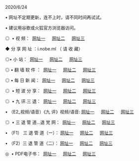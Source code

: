 <p>2020/6/24
<p>• 网址不定期更新，连不上时，请不同时间再试试。
<p>• 建议用谷歌或火狐官方浏览器访问。
<p>◎  • 视 频： 
<a href="http://dcu.shirokuriwaki.com/" target="_blank">网址一</a> 　 
<a href="http://dsu.shirokuriwaki.com/" target="_blank">网址二</a> 　 
<a href="http://dou.shirokuriwaki.com/b.html" target="_blank">网址三</a>
<p>◆ 分 享 网 址 ：i.nobe.ml （ 请 收 藏） </p>

<p>◎•  小 站：  
<a href="http://dcu.shirokuriwaki.com/f.html" target="_blank">网址一</a> 　 
<a href="http://dsu.shirokuriwaki.com/h.html" target="_blank">网址二</a> 　 
<a href="http://dou.shirokuriwaki.com/k/" target="_blank">网址三</a></p><p>

<p>◎  • 翻 墙 软 件 ：  
<a href="http://dcu.shirokuriwaki.com/ff/" target="_blank">网址一</a> 　 
<a href="http://dsu.shirokuriwaki.com/s/read/a1_nd.html" target="_blank">网址二</a> 　 
<a href="http://dou.shirokuriwaki.com/ff/index.html" target="_blank">网址三</a></p>
<p>◎  • 每 日 新 闻：  
<a href="http://dcu.shirokuriwaki.com/day/" target="_blank">网址一</a> 　 
<a href="http://dsu.shirokuriwaki.com/day/" target="_blank">网址二</a> 　 
<a href="http://dou.shirokuriwaki.com/day/index.html" target="_blank">网址三</a></p>
<p>◎   • 短 波 分 享：  
<a href="http://dcu.shirokuriwaki.com/h/" target="_blank">网址一</a> 　 
<a href="http://dsu.shirokuriwaki.com/h/" target="_blank">网址二</a> 　 
<a href="http://dou.shirokuriwaki.com/h/index.html" target="_blank">网址三</a></p>
<p>◎   • 九 评.三 退：  
<a href="http://dcu.shirokuriwaki.com/t/" target="_blank">网址一</a> 　 
<a href="http://dsu.shirokuriwaki.com/v2/index.html" target="_blank">网址二</a> 　 
<a href="http://dou.shirokuriwaki.com/tt/index.html" target="_blank">网址三</a> 　</p>
<p>  • （E2_视频/语音）《九 评》视频/语音: 
<a href="http://dcu.shirokuriwaki.com/7738.html" target="_blank">网址一</a> 　 
<a href="http://dsu.shirokuriwaki.com/7614.html" target="_blank">网址二</a> 　 
<a href="http://dou.shirokuriwaki.com/7633.html" target="_blank">网址三</a></p>
<p>◎   • 三 退 管 道...退 党 网：  
<a href="http://dcu.shirokuriwaki.com/go/td1.html" target="_blank">网址一</a> 　 
<a href="http://dsu.shirokuriwaki.com/go/td2.html" target="_blank">网址二</a> 　 
<a href="http://dou.shirokuriwaki.com/go/td3.html" target="_blank">网址三</a></p>
<p>  • （F1） 三 退 管 道（一）： 
<a href="http://dcu.shirokuriwaki.com/dd/" target="_blank">网址一</a> 　 
<a href="http://dsu.shirokuriwaki.com/s/read/a1_tdx.html" target="_blank">网址二</a> 　 
<a href="http://dou.shirokuriwaki.com/dd/" target="_blank">网址三</a></p>
<p>  • （F2）三 退 管 道（二）： 
<a href="http://dsu.shirokuriwaki.com/d/" target="_blank">网址一</a> 　 
<a href="http://dcu.shirokuriwaki.com/d/index.html" target="_blank">网址二</a> 　 
<a href="http://dou.shirokuriwaki.com/d/" target="_blank">网址三</a></p>
<p>◎   • PDF电子书：  
<a href="http://dcu.shirokuriwaki.com/p/" target="_blank">网址一</a> 　 
<a href="http://dsu.shirokuriwaki.com/p/index.html" target="_blank">网址二</a> 　 
<a href="http://dou.shirokuriwaki.com/p/" target="_blank">网址三</a></p>
